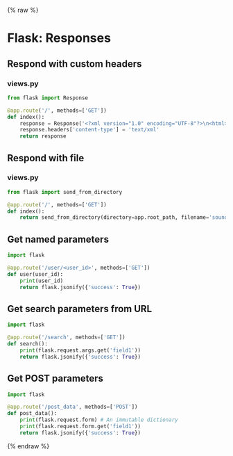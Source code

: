 {% raw %}

# Flask: Responses

## Respond with custom headers
### views.py
```python
from flask import Response

@app.route('/', methods=['GET'])
def index():
    response = Response('<?xml version="1.0" encoding="UTF-8"?>\n<html></html>')
    response.headers['content-type'] = 'text/xml'
    return response
```

## Respond with file
### views.py
```python
from flask import send_from_directory

@app.route('/', methods=['GET'])
def index():
    return send_from_directory(directory=app.root_path, filename='sound.mp3')
```

## Get named parameters
```python
import flask

@app.route('/user/<user_id>', methods=['GET'])
def user(user_id):
    print(user_id)
    return flask.jsonify({'success': True})
```

## Get search parameters from URL
```python
import flask

@app.route('/search', methods=['GET'])
def search():
    print(flask.request.args.get('field1'))
    return flask.jsonify({'success': True})
```

## Get POST parameters
```python
import flask

@app.route('/post_data', methods=['POST'])
def post_data():
    print(flask.request.form) # An immutable dictionary
    print(flask.request.form.get('field1'))
    return flask.jsonify({'success': True})
```

{% endraw %}
